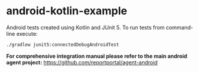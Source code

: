 # android-kotlin-example

Android tests created using Kotlin and JUnit 5. To run tests from command-line execute:

```sh
./gradlew junit5:connectedDebugAndroidTest
```

**For comprehensive integration manual please refer to the main android agent
project:** https://github.com/reportportal/agent-android
